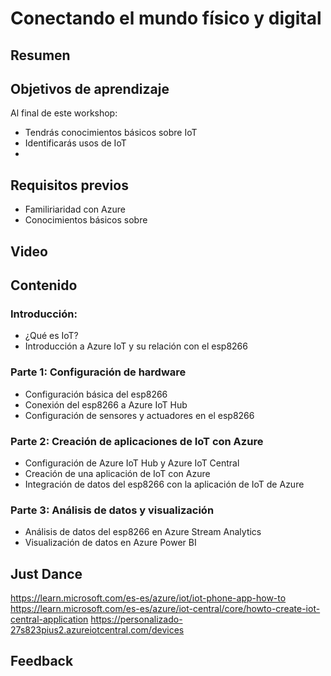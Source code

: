 # Conectando el mundo físico y digital

## Resumen

## Objetivos de aprendizaje
Al final de este workshop:
- Tendrás conocimientos básicos sobre IoT
- Identificarás usos de IoT
- 
## Requisitos previos
- Familiriaridad con Azure
- Conocimientos básicos sobre
## Video

## Contenido

### Introducción:
- ¿Qué es IoT? 
- Introducción a Azure IoT y su relación con el esp8266
### Parte 1: Configuración de hardware
- Configuración básica del esp8266
- Conexión del esp8266 a Azure IoT Hub
- Configuración de sensores y actuadores en el esp8266

### Parte 2: Creación de aplicaciones de IoT con Azure
- Configuración de Azure IoT Hub y Azure IoT Central
- Creación de una aplicación de IoT con Azure
- Integración de datos del esp8266 con la aplicación de IoT de Azure

### Parte 3: Análisis de datos y visualización
- Análisis de datos del esp8266 en Azure Stream Analytics
- Visualización de datos en Azure Power BI

## Just Dance 

https://learn.microsoft.com/es-es/azure/iot/iot-phone-app-how-to
https://learn.microsoft.com/es-es/azure/iot-central/core/howto-create-iot-central-application
https://personalizado-27s823pius2.azureiotcentral.com/devices

## Feedback

